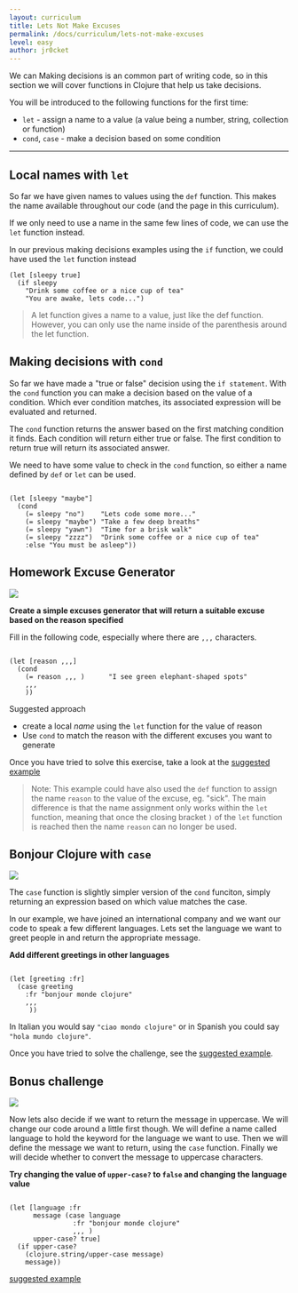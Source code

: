 ```yaml
---
layout: curriculum
title: Lets Not Make Excuses
permalink: /docs/curriculum/lets-not-make-excuses
level: easy
author: jr0cket
---
```


We can Making decisions is an common part of writing code, so in this section we will cover functions in Clojure that help us take decisions.

You will be introduced to the following functions for the first time:

* `let` - assign a name to a value (a value being a number, string, collection or function)
* `cond`, `case` - make a decision based on some condition

<hr />

## Local names with `let`

So far we have given names to values using the `def` function.  This makes the name available throughout our code (and the page in this curriculum).

If we only need to use a name in the same few lines of code, we can use the `let` function instead.

In our previous making decisions examples using the `if` function, we could have used the `let` function instead

```
(let [sleepy true]
  (if sleepy
    "Drink some coffee or a nice cup of tea"
    "You are awake, lets code...")
```
> A let function gives a name to a value, just like the def function.  However, you can only use the name inside of the parenthesis around the let function.

## Making decisions with `cond`

So far we have made a "true or false" decision using the `if statement`.  With the `cond` function you can make a decision based on the value of a condition.  Which ever condition matches, its associated expression will be evaluated and returned.

The `cond` function returns the answer based on the first matching condition it finds.  Each condition will return either true or false.  The first condition to return true will return its associated answer.

We need to have some value to check in the `cond` function, so either a name defined by `def` or `let` can be used.

<!-- Using expression evaluation fix to make string appear as a value in klipse -->
<pre><code class="language-klipse" data-eval-context="expr">
(let [sleepy "maybe"]
  (cond
    (= sleepy "no")    "Lets code some more..."
    (= sleepy "maybe") "Take a few deep breaths"
    (= sleepy "yawn")  "Time for a brisk walk"
    (= sleepy "zzzz")  "Drink some coffee or a nice cup of tea"
    :else "You must be asleep"))
</code></pre>


## Homework Excuse Generator

<img src="{{ site.baseurl }}/img/clojurebridgelondon-mini-challenge.png" />

**Create a simple excuses generator that will return a suitable excuse based on the reason specified**

Fill in the following code, especially where there are `,,,` characters.



<!-- Using expression evaluation fix to make string appear as a value in klipse -->
<pre><code class="language-klipse" data-eval-context="expr">
(let [reason ,,,]
  (cond
    (= reason ,,, )      "I see green elephant-shaped spots"
    ,,,
    ))
</code></pre>


Suggested approach
* create a local _name_ using the `let` function for the value of reason
* Use `cond` to match the reason with the different excuses you want to generate

Once you have tried to solve this exercise, take a look at the [suggested example](https://gist.github.com/09296ae4ff98d48f4a6a729fc479219f)

> Note: This example could have also used the `def` function to assign the name `reason` to the value of the excuse, eg. "sick".  The main difference is that the name assignment only works within the `let` function, meaning that once the closing bracket `)` of the `let` function is reached then the name `reason` can no longer be used.



## Bonjour Clojure with `case`

<img src="{{ site.baseurl }}/img/clojurebridgelondon-mini-challenge.png" />

The `case` function is slightly simpler version of the `cond` funciton, simply returning an expression based on which value matches the case.

In our example, we have joined an international company and we want our code to speak a few different languages.  Lets set the language we want to greet people in and return the appropriate message.

**Add different greetings in other languages**

<!-- Using expression evaluation fix to make string appear as a value in klipse -->

<pre><code class="language-klipse" data-eval-context="expr">
(let [greeting :fr]
  (case greeting
    :fr "bonjour monde clojure"
    ,,,
     ))
</code></pre>

In Italian you would say `"ciao mondo clojure"` or in Spanish you could say `"hola mundo clojure"`.

Once you have tried to solve the challenge, see the [suggested example](https://gist.github.com/e72a6ffc416d3d0a609e4782f3a6b90e).



## Bonus challenge

<img src="{{ site.baseurl }}/img/clojurebridgelondon-mini-challenge.png" />

Now lets also decide if we want to return the message in uppercase.  We will change our code around a little first though.  We will define a name called language to hold the keyword for the language we want to use.  Then we will define the message we want to return, using the `case` function.  Finally we will decide whether to convert the message to uppercase characters.

**Try changing the value of `upper-case?` to `false` and changing the language value**

<!-- Using expression evaluation fix to make string appear as a value in klipse -->
<pre><code class="language-klipse" data-eval-context="expr">
(let [language :fr
      message (case language
                :fr "bonjour monde clojure"
                ,,, )
      upper-case? true]
  (if upper-case?
    (clojure.string/upper-case message)
    message))
</code></pre>


[suggested example](https://gist.github.com/20f261d70edc3895e5378afff16a7137)
